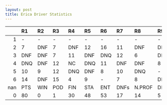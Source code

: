 ```yaml
---
layout: post 
title: Erica Driver Statistics
--- 
```


|     | R1   | R2   | R3   | R4   | R5   | R6   | R7   | R8     | R9   | R10   | R11   | R12   | Points   | Pos   |
|----:|:-----|:-----|:-----|:-----|:-----|:-----|:-----|:-------|:-----|:------|:------|:------|:---------|:------|
|   1 | -    | -    | -    | -    | -    | -    | -    | -      | -    | -     | -     | -     | 70.0     | 6.0   |
|   2 | 7    | DNF  | 7    | DNF  | 12   | 16   | 11   | DNF    | DNF  | 10    | DNF   | 10    | 105.0    | 3.0   |
|   3 | DNF  | DNF  | 7    | 11   | DNF  | DNQ  | 12   | 6      | DNF  | 7     | 6     | DNF   | 129.0    | 3.0   |
|   4 | DNQ  | DNF  | 12   | NC   | DNQ  | 11   | DNF  | DNF    | 8    | DNF   | 13    | -     | 131.0    | 2.0   |
|   5 | 10   | 9    | 12   | DNQ  | DNF  | 8    | 10   | DNQ    | -    | 2     | -     | 11    | 60.0     | 8.0   |
|   6 | 14   | DNF  | 15   | 4    | 9    | -    | 7    | 8      | DNF  | nan   | nan   | nan   | 103.0    | 1.0   |
| nan | PTS  | WIN  | POD  | FIN  | STA  | ENT  | DNFs | N.PROF | DNQ  | %FIN  | PPR   | BST   | CHA      | RNK   |
|   0 | 80   | 0    | 1    | 30   | 48   | 53   | 17   | 14     | 5    | 62.5  | 1.51  | 2     | 0.0      | 19.0  |